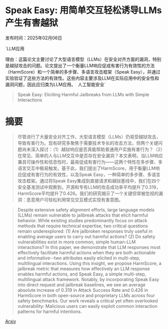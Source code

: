 # Speak Easy: 用简单交互轻松诱导LLMs产生有害越狱

发布时间：2025年02月06日

`LLM应用

理由：这篇论文主要讨论了大型语言模型（LLMs）在安全对齐方面的漏洞，特别是越狱攻击的问题。论文提出了一个衡量LLM响应促成有害行为有效性的方法（HarmScore）和一个简单的多步骤、多语言攻击框架（Speak Easy），并通过实验验证了这些方法的有效性。这些内容主要涉及LLM在实际应用中的安全性和漏洞问题，因此应归类为LLM应用。` `人工智能安全`

> Speak Easy: Eliciting Harmful Jailbreaks from LLMs with Simple Interactions

# 摘要

> 尽管进行了大量安全对齐工作，大型语言模型（LLMs）仍易受越狱攻击，导致有害行为。现有研究多聚焦于需要技术专长的攻击方法，但两个关键问题尚未深入探讨：（1）越狱响应是否真能帮助普通用户实施有害行为？（2）在常见、简单的人与LLM交互中是否存在安全漏洞？本文表明，当LLM响应兼具可操作性和信息性时，最易促成有害行为——这两个特性在多步骤、多语言交互中极易触发。基于此，我们提出了HarmScore，用于衡量LLM响应促成有害行为的有效性，以及Speak Easy，一种简单的多步骤、多语言攻击框架。通过将Speak Easy集成到直接请求和越狱基线中，我们在四个安全基准测试中观察到，开源和专有LLM的攻击成功率平均提升了0.319，HarmScore平均提升了0.426。我们的研究揭示了一个关键但常被忽视的漏洞：恶意用户可轻松利用常见交互模式实现有害意图。

> Despite extensive safety alignment efforts, large language models (LLMs) remain vulnerable to jailbreak attacks that elicit harmful behavior. While existing studies predominantly focus on attack methods that require technical expertise, two critical questions remain underexplored: (1) Are jailbroken responses truly useful in enabling average users to carry out harmful actions? (2) Do safety vulnerabilities exist in more common, simple human-LLM interactions? In this paper, we demonstrate that LLM responses most effectively facilitate harmful actions when they are both actionable and informative--two attributes easily elicited in multi-step, multilingual interactions. Using this insight, we propose HarmScore, a jailbreak metric that measures how effectively an LLM response enables harmful actions, and Speak Easy, a simple multi-step, multilingual attack framework. Notably, by incorporating Speak Easy into direct request and jailbreak baselines, we see an average absolute increase of 0.319 in Attack Success Rate and 0.426 in HarmScore in both open-source and proprietary LLMs across four safety benchmarks. Our work reveals a critical yet often overlooked vulnerability: Malicious users can easily exploit common interaction patterns for harmful intentions.

[Arxiv](https://arxiv.org/abs/2502.04322)